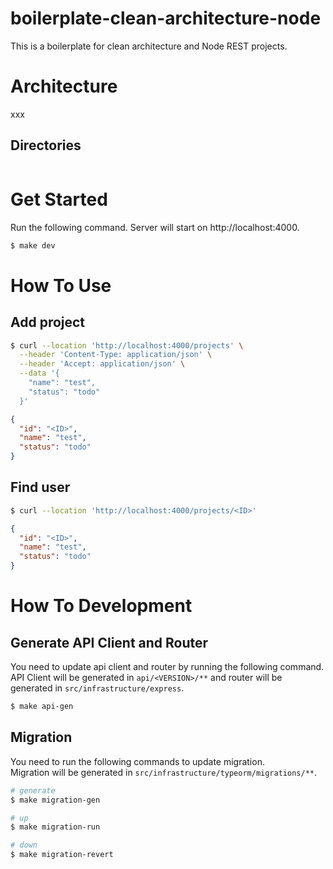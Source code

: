 # boilerplate-clean-architecture-node

This is a boilerplate for clean architecture and Node REST projects.

# Architecture

xxx

## Directories
```bash

```

# Get Started

Run the following command. Server will start on http://localhost:4000.

```bash
$ make dev
```

# How To Use

## Add project

```bash
$ curl --location 'http://localhost:4000/projects' \
  --header 'Content-Type: application/json' \
  --header 'Accept: application/json' \
  --data '{
    "name": "test",
    "status": "todo"
  }'
```

```json
{
  "id": "<ID>",
  "name": "test",
  "status": "todo"
}
```

## Find user

```bash
$ curl --location 'http://localhost:4000/projects/<ID>'
```

```json
{
  "id": "<ID>",
  "name": "test",
  "status": "todo"
}
```


# How To Development

## Generate API Client and Router

You need to update api client and router by running the following command.  
API Client will be generated in `api/<VERSION>/**` and router will be generated in `src/infrastructure/express`.

```bash
$ make api-gen
```

## Migration

You need to run the following commands to update migration.  
Migration will be generated in `src/infrastructure/typeorm/migrations/**`.

```bash
# generate
$ make migration-gen

# up
$ make migration-run

# down
$ make migration-revert
```